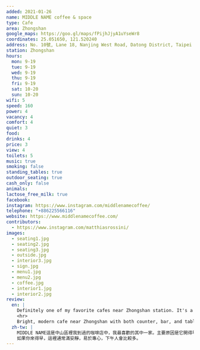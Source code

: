 ```yaml
---
added: 2021-01-26
name: MIDDLE NAME coffee & space
type: Cafe
area: Zhongshan
google_maps: https://goo.gl/maps/fPijhJjyA1uYseWr8
coordinates: 25.051650, 121.520240
address: No. 10號, Lane 18, Nanjing West Road, Datong District, Taipei City, 103
station: Zhongshan
hours:
  mon: 9-19
  tue: 9-19
  wed: 9-19
  thu: 9-19
  fri: 9-19
  sat: 10-20
  sun: 10-20
wifi: 5
speed: 160
power: 4
vacancy: 4
comfort: 4
quiet: 3
food: 
drinks: 4
price: 3
view: 4
toilets: 5
music: true
smoking: false
standing_tables: true
outdoor_seating: true
cash_only: false
animals: 
lactose_free_milk: true
facebook: 
instagram: https://www.instagram.com/middlenamecoffee/
telephone: "+886225566116"
website: https://www.middlenamecoffee.com/
contributors:
  - https://www.instagram.com/matthiasrossini/
images:
  - seating1.jpg
  - seating2.jpg
  - seating3.jpg
  - outside.jpg
  - interior3.jpg
  - sign.jpg
  - menu1.jpg
  - menu2.jpg
  - coffee.jpg
  - interior1.jpg
  - interior2.jpg
review:
  en: |
    Definitely one of my favorite cafes near Zhongshan station. It's a great place to work from since it opens early, the WiFi is fast, and there are plenty of power outlets. I like the atmosphere since it feels very bright, airy, and modern, with plenty of natural light. The cafe is quite large, with many seating options available, but I normally choose the large work table (although I wish the chairs were a bit more comfortable). If you arrive in the morning it's usually very quiet and great for focusing on your work. Afternoons might be a little busy though.
    <hr>
    Bright, modern cafe near Zhongshan with both counter, bar, and table seats available. Very fast wifi (160 Mb/s) and plenty of power outlets near the seats. The coldbrew coffee is quite strong as well. Came on a Tuesday and although quite full at times, there was always seating available.
  zh-tw: |
    MIDDLE NAME這是中山區裡我到過的咖啡店中，我最喜歡的其中一家。主要原因是它開得早，很適合工作時間表比較規律的人，設備也很符合游牧工作的需求：WiFi很快、插座很多，另外這裡的視野非常開闊，大片玻璃帶進豐沛的太陽光，沒有太多的遮蔽使得室內空間也很明亮通風，裝潢更是特別時尚，有很多座位可選擇，我一般習慣坐在大工作桌邊(只希望椅子可以再舒服一點點)。
    如果你來得早，這裡通常滿安靜，易於專心，下午人會比較多。
---
```

